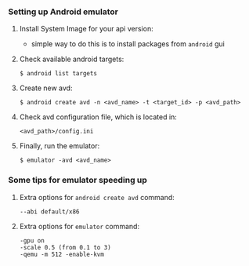 ### Setting up Android emulator

1. Install System Image for your api version:

	* simple way to do this is to install packages from `android` gui

2. Check available android targets:

	```
	$ android list targets
	```

3. Create new avd:

	```
	$ android create avd -n <avd_name> -t <target_id> -p <avd_path>
	```

4. Check avd configuration file, which is located in:

	```
	<avd_path>/config.ini
	```

5. Finally, run the emulator:

	```
	$ emulator -avd <avd_name>
	```

### Some tips for emulator speeding up

1. Extra options for `android create avd` command:

	```
	--abi default/x86
	```

2. Extra options for `emulator` command:

	```
	-gpu on
	-scale 0.5 (from 0.1 to 3)
	-qemu -m 512 -enable-kvm
	```
